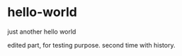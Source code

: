 # hello-world
just another hello world

edited part, for testing purpose.
second time with history.
